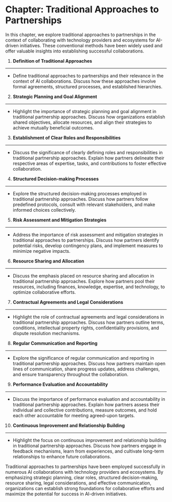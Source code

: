 Chapter: Traditional Approaches to Partnerships
===============================================

In this chapter, we explore traditional approaches to partnerships in the context of collaborating with technology providers and ecosystems for AI-driven initiatives. These conventional methods have been widely used and offer valuable insights into establishing successful collaborations.

1. **Definition of Traditional Approaches**
-------------------------------------------

* Define traditional approaches to partnerships and their relevance in the context of AI collaborations. Discuss how these approaches involve formal agreements, structured processes, and established hierarchies.

2. **Strategic Planning and Goal Alignment**
--------------------------------------------

* Highlight the importance of strategic planning and goal alignment in traditional partnership approaches. Discuss how organizations establish shared objectives, allocate resources, and align their strategies to achieve mutually beneficial outcomes.

3. **Establishment of Clear Roles and Responsibilities**
--------------------------------------------------------

* Discuss the significance of clearly defining roles and responsibilities in traditional partnership approaches. Explain how partners delineate their respective areas of expertise, tasks, and contributions to foster effective collaboration.

4. **Structured Decision-making Processes**
-------------------------------------------

* Explore the structured decision-making processes employed in traditional partnership approaches. Discuss how partners follow predefined protocols, consult with relevant stakeholders, and make informed choices collectively.

5. **Risk Assessment and Mitigation Strategies**
------------------------------------------------

* Address the importance of risk assessment and mitigation strategies in traditional approaches to partnerships. Discuss how partners identify potential risks, develop contingency plans, and implement measures to minimize negative impacts.

6. **Resource Sharing and Allocation**
--------------------------------------

* Discuss the emphasis placed on resource sharing and allocation in traditional partnership approaches. Explore how partners pool their resources, including finances, knowledge, expertise, and technology, to optimize collaborative efforts.

7. **Contractual Agreements and Legal Considerations**
------------------------------------------------------

* Highlight the role of contractual agreements and legal considerations in traditional partnership approaches. Discuss how partners outline terms, conditions, intellectual property rights, confidentiality provisions, and dispute resolution mechanisms.

8. **Regular Communication and Reporting**
------------------------------------------

* Explore the significance of regular communication and reporting in traditional partnership approaches. Discuss how partners maintain open lines of communication, share progress updates, address challenges, and ensure transparency throughout the collaboration.

9. **Performance Evaluation and Accountability**
------------------------------------------------

* Discuss the importance of performance evaluation and accountability in traditional partnership approaches. Explain how partners assess their individual and collective contributions, measure outcomes, and hold each other accountable for meeting agreed-upon targets.

10. **Continuous Improvement and Relationship Building**
--------------------------------------------------------

* Highlight the focus on continuous improvement and relationship building in traditional partnership approaches. Discuss how partners engage in feedback mechanisms, learn from experiences, and cultivate long-term relationships to enhance future collaborations.

Traditional approaches to partnerships have been employed successfully in numerous AI collaborations with technology providers and ecosystems. By emphasizing strategic planning, clear roles, structured decision-making, resource sharing, legal considerations, and effective communication, organizations can establish strong foundations for collaborative efforts and maximize the potential for success in AI-driven initiatives.
